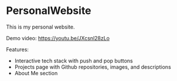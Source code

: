 # PersonalWebsite
This is my personal website.

Demo video: https://youtu.be/JXcsnl28zLo

Features:
- Interactive tech stack with push and pop buttons
- Projects page with Github repositories, images, and descriptions
- About Me section
